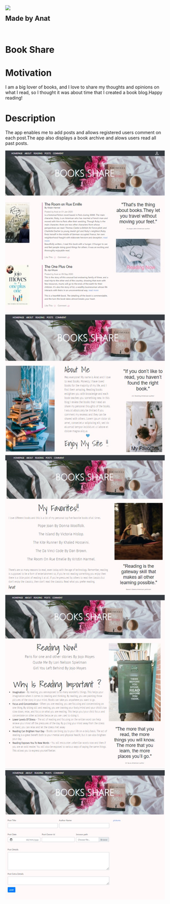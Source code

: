 <div id="container">
<div style="display:inline-block">
  <img src="https://img.icons8.com/office/80/000000/api.png"/ align="left">
  <h2>Made by Anat<h2>
</div>

 </div> 




# Book Share


  
# Motivation
  
I am a big lover of books, and I love to share my thoughts and opinions on what I read, so I thought it was about time that I created a book blog.Happy reading!
  
# Description

The app enables me to add posts and allows registered users comment on each post.The app also displays a book archive and alows users read all past posts.
  
![Image](main.jpg)
![Image](about.jpg)
![Image](favorites.jpg)
![Image](reading.jpg)
![Image](post.jpg)

